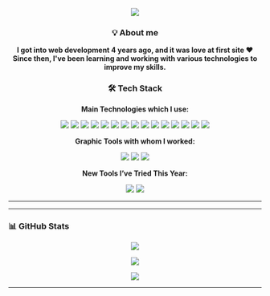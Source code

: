 
<p align="center">
  <img src="https://capsule-render.vercel.app/api?type=waving&color=0:FF61A6,100:4ECDC4&height=200&section=footer&text=Welcome+to+my+GitHub+profile!&fontSize=40&fontColor=ffffff" />
</p>

<h3 align="center">💡 About me</h3>

<p align="center">
  <strong>
    I got into web development 4 years ago, and it was love at first site ❤️<br>
    Since then, I've been learning and working with various technologies to improve my skills.
  </strong>
</p>


<h3 align="center">🛠️ Tech Stack</h3>

<p align="center"><strong>Main Technologies which I use:</strong></p>
<p align="center">
  <img src="https://img.shields.io/badge/-React-20232A?logo=react&logoColor=61DAFB&style=flat" />
  <img src="https://img.shields.io/badge/-Sass-CC6699?logo=sass&logoColor=fff&style=flat" />
  <img src="https://img.shields.io/badge/-Gulp-CF4647?logo=gulp&logoColor=fff&style=flat" />
  <img src="https://img.shields.io/badge/-HTML5-E34F26?logo=html5&logoColor=fff&style=flat" />
  <img src="https://img.shields.io/badge/-CSS3-1572B6?logo=css3&logoColor=fff&style=flat" />
  <img src="https://img.shields.io/badge/-JavaScript-F7DF1E?logo=javascript&logoColor=000&style=flat" />
  <img src="https://img.shields.io/badge/-TypeScript-3178C6?logo=typescript&logoColor=fff&style=flat" />
  <img src="https://img.shields.io/badge/-Node.js-339933?logo=nodedotjs&logoColor=fff&style=flat" />
  <img src="https://img.shields.io/badge/-Prisma-2D3748?logo=prisma&logoColor=fff&style=flat" />
  <img src="https://img.shields.io/badge/-Tailwind-06B6D4?logo=tailwindcss&logoColor=fff&style=flat" />
  <img src="https://img.shields.io/badge/-Docker-2496ED?logo=docker&logoColor=fff&style=flat" />
  <img src="https://img.shields.io/badge/-Vercel-000000?logo=vercel&logoColor=fff&style=flat" />
  <img src="https://img.shields.io/badge/-MySQL-4479A1?logo=mysql&logoColor=fff&style=flat" />
  <img src="https://img.shields.io/badge/-PostgreSQL-4169E1?logo=postgresql&logoColor=fff&style=flat" />
  <img src="https://img.shields.io/badge/-Git-F05032?logo=git&logoColor=fff&style=flat" />
</p>

<p align="center"><strong>Graphic Tools with whom I worked:</strong></p>
<p align="center">
  <img src="https://img.shields.io/badge/-Figma-F24E1E?logo=figma&logoColor=fff&style=flat" />
  <img src="https://img.shields.io/badge/-Pixso-6200EA?logo=pixso&logoColor=fff&style=flat" />
  <img src="https://img.shields.io/badge/-Photoshop-31A8FF?logo=adobephotoshop&logoColor=fff&style=flat" />
</p>

<p align="center"><strong>New Tools I’ve Tried This Year:</strong></p>
<p align="center">
  <img src="https://img.shields.io/badge/-PHP-777BB4?logo=php&logoColor=fff&style=flat" />
  <img src="https://img.shields.io/badge/-Symfony-000000?logo=symfony&logoColor=fff&style=flat" />
</p>

---


---

### 📊 GitHub Stats

<p align="center">
  <img src="https://github-readme-stats.vercel.app/api?username=YourGitHubUsername&show_icons=true&theme=tokyonight" />
</p>
<p align="center">
  <img src="https://github-readme-streak-stats.herokuapp.com/?user=YourGitHubUsername&theme=tokyonight" />
</p>
<p align="center">
  <img src="https://github-readme-stats.vercel.app/api/top-langs/?username=YourGitHubUsername&layout=compact&theme=tokyonight" />
</p>

---






<!--




---

